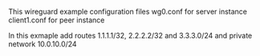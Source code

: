 This wireguard example configuration files
wg0.conf for server instance
client1.conf for peer instance

In this exmaple add routes 1.1.1.1/32, 2.2.2.2/32 and 3.3.3.0/24 and private network 10.0.10.0/24
